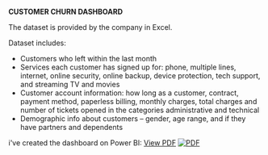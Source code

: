 **CUSTOMER CHURN DASHBOARD**

The dataset is provided by the company in Excel. 

 Dataset includes: 
- Customers who left within the last month
- Services each customer has signed up for: phone, multiple lines, internet, online security, online backup, device protection, tech
support, and streaming TV and movies
- Customer account information: how long as a customer, contract, payment method, paperless billing, monthly charges, total charges
and number of tickets opened in the categories administrative and technical
- Demographic info about customers – gender, age range, and if they have partners and dependents

i've created the dashboard on Power BI: 
[View PDF](./ChurnDashboard.pdf)
[![PDF](https://img.shields.io/badge/PDF-Download-blue)](./ChurnDashboard.pdf)




